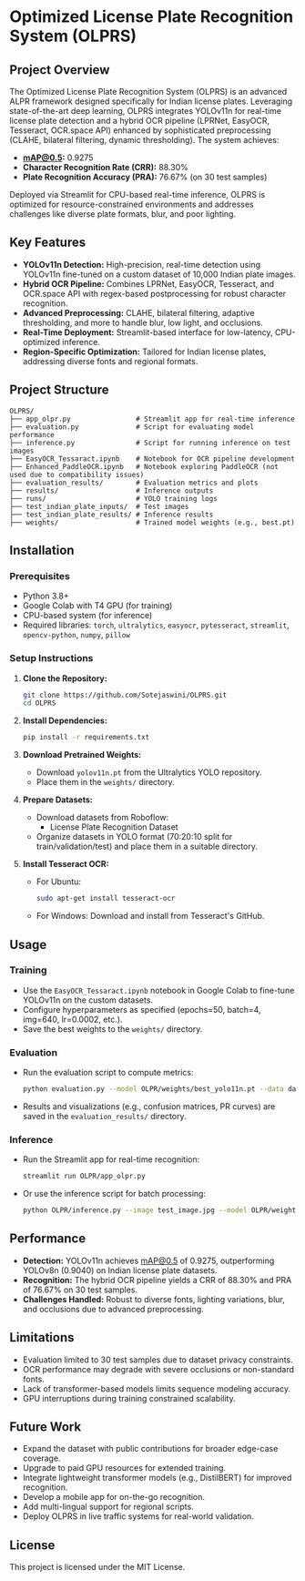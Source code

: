# Optimized License Plate Recognition System (OLPRS)

## Project Overview

The Optimized License Plate Recognition System (OLPRS) is an advanced ALPR framework designed specifically for Indian license plates. Leveraging state-of-the-art deep learning, OLPRS integrates YOLOv11n for real-time license plate detection and a hybrid OCR pipeline (LPRNet, EasyOCR, Tesseract, OCR.space API) enhanced by sophisticated preprocessing (CLAHE, bilateral filtering, dynamic thresholding). The system achieves:

- **mAP@0.5:** 0.9275  
- **Character Recognition Rate (CRR):** 88.30%  
- **Plate Recognition Accuracy (PRA):** 76.67% (on 30 test samples)

Deployed via Streamlit for CPU-based real-time inference, OLPRS is optimized for resource-constrained environments and addresses challenges like diverse plate formats, blur, and poor lighting.

## Key Features

- **YOLOv11n Detection:** High-precision, real-time detection using YOLOv11n fine-tuned on a custom dataset of 10,000 Indian plate images.
- **Hybrid OCR Pipeline:** Combines LPRNet, EasyOCR, Tesseract, and OCR.space API with regex-based postprocessing for robust character recognition.
- **Advanced Preprocessing:** CLAHE, bilateral filtering, adaptive thresholding, and more to handle blur, low light, and occlusions.
- **Real-Time Deployment:** Streamlit-based interface for low-latency, CPU-optimized inference.
- **Region-Specific Optimization:** Tailored for Indian license plates, addressing diverse fonts and regional formats.

## Project Structure

```
OLPRS/
├── app_olpr.py                # Streamlit app for real-time inference
├── evaluation.py              # Script for evaluating model performance
├── inference.py               # Script for running inference on test images
├── EasyOCR_Tessaract.ipynb    # Notebook for OCR pipeline development
├── Enhanced_PaddleOCR.ipynb   # Notebook exploring PaddleOCR (not used due to compatibility issues)
├── evaluation_results/        # Evaluation metrics and plots
├── results/                   # Inference outputs
├── runs/                      # YOLO training logs
├── test_indian_plate_inputs/  # Test images
├── test_indian_plate_results/ # Inference results
├── weights/                   # Trained model weights (e.g., best.pt)
```

## Installation

### Prerequisites

- Python 3.8+
- Google Colab with T4 GPU (for training)
- CPU-based system (for inference)
- Required libraries: `torch`, `ultralytics`, `easyocr`, `pytesseract`, `streamlit`, `opencv-python`, `numpy`, `pillow`

### Setup Instructions

1. **Clone the Repository:**
   ```bash
   git clone https://github.com/Sotejaswini/OLPRS.git
   cd OLPRS
   ```

2. **Install Dependencies:**
   ```bash
   pip install -r requirements.txt
   ```

3. **Download Pretrained Weights:**
   - Download `yolov11n.pt`  from the Ultralytics YOLO repository.
   - Place them in the `weights/` directory.

4. **Prepare Datasets:**
   - Download datasets from Roboflow:
     - License Plate Recognition Dataset
   - Organize datasets in YOLO format (70:20:10 split for train/validation/test) and place them in a suitable directory.

5. **Install Tesseract OCR:**
   - For Ubuntu:
     ```bash
     sudo apt-get install tesseract-ocr
     ```
   - For Windows: Download and install from Tesseract's GitHub.

## Usage

### Training

- Use the `EasyOCR_Tessaract.ipynb` notebook in Google Colab to fine-tune YOLOv11n on the custom datasets.
- Configure hyperparameters as specified (epochs=50, batch=4, img=640, lr=0.0002, etc.).
- Save the best weights to the `weights/` directory.

### Evaluation

- Run the evaluation script to compute metrics:
  ```bash
  python evaluation.py --model OLPR/weights/best_yolo11n.pt --data data/data.yaml --test-img-dir data/test/images --test-label-dir data/test/labels
  
  ```
- Results and visualizations (e.g., confusion matrices, PR curves) are saved in the `evaluation_results/` directory.

 
### Inference

- Run the Streamlit app for real-time recognition:
  ```bash
  streamlit run OLPR/app_olpr.py
  ```
- Or use the inference script for batch processing:
  ```bash
  python OLPR/inference.py --image test_image.jpg --model OLPR/weights/best_yolo11n.pt --output results/
  ```

## Performance

- **Detection:** YOLOv11n achieves mAP@0.5 of 0.9275, outperforming YOLOv8n (0.9040) on Indian license plate datasets.
- **Recognition:** The hybrid OCR pipeline yields a CRR of 88.30% and PRA of 76.67% on 30 test samples.
- **Challenges Handled:** Robust to diverse fonts, lighting variations, blur, and occlusions due to advanced preprocessing.

## Limitations

- Evaluation limited to 30 test samples due to dataset privacy constraints.
- OCR performance may degrade with severe occlusions or non-standard fonts.
- Lack of transformer-based models limits sequence modeling accuracy.
- GPU interruptions during training constrained scalability.

## Future Work

- Expand the dataset with public contributions for broader edge-case coverage.
- Upgrade to paid GPU resources for extended training.
- Integrate lightweight transformer models (e.g., DistilBERT) for improved recognition.
- Develop a mobile app for on-the-go recognition.
- Add multi-lingual support for regional scripts.
- Deploy OLPRS in live traffic systems for real-world validation.

## License

This project is licensed under the MIT License.
